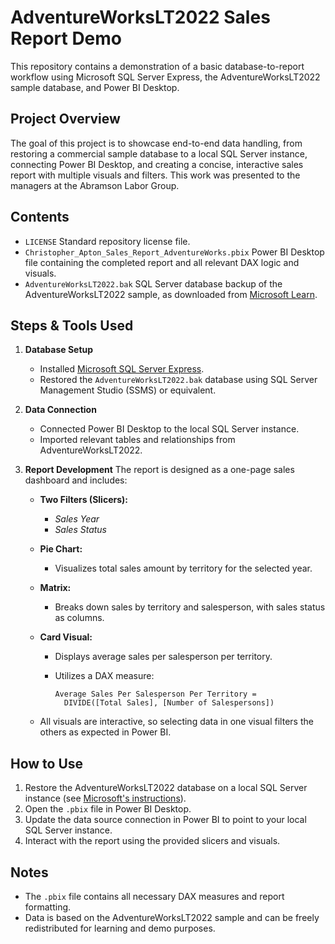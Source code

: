 # AdventureWorksLT2022 Sales Report Demo

This repository contains a demonstration of a basic database-to-report workflow using Microsoft SQL Server Express, the AdventureWorksLT2022 sample database, and Power BI Desktop.

## Project Overview

The goal of this project is to showcase end-to-end data handling, from restoring a commercial sample database to a local SQL Server instance, connecting Power BI Desktop, and creating a concise, interactive sales report with multiple visuals and filters. This work was presented to the managers at the Abramson Labor Group.

## Contents

* `LICENSE`
  Standard repository license file.
* `Christopher_Apton_Sales_Report_AdventureWorks.pbix`
  Power BI Desktop file containing the completed report and all relevant DAX logic and visuals.
* `AdventureWorksLT2022.bak`
  SQL Server database backup of the AdventureWorksLT2022 sample, as downloaded from [Microsoft Learn](https://learn.microsoft.com/en-us/sql/samples/adventureworks-install-configure).

## Steps & Tools Used

1. **Database Setup**

   * Installed [Microsoft SQL Server Express](https://www.microsoft.com/en-us/sql-server/sql-server-downloads).
   * Restored the `AdventureWorksLT2022.bak` database using SQL Server Management Studio (SSMS) or equivalent.

2. **Data Connection**

   * Connected Power BI Desktop to the local SQL Server instance.
   * Imported relevant tables and relationships from AdventureWorksLT2022.

3. **Report Development**
   The report is designed as a one-page sales dashboard and includes:

   * **Two Filters (Slicers):**

     * *Sales Year*
     * *Sales Status*
   * **Pie Chart:**

     * Visualizes total sales amount by territory for the selected year.
   * **Matrix:**

     * Breaks down sales by territory and salesperson, with sales status as columns.
   * **Card Visual:**

     * Displays average sales per salesperson per territory.
     * Utilizes a DAX measure:

       ```DAX
       Average Sales Per Salesperson Per Territory = 
         DIVIDE([Total Sales], [Number of Salespersons])
       ```
   * All visuals are interactive, so selecting data in one visual filters the others as expected in Power BI.

## How to Use

1. Restore the AdventureWorksLT2022 database on a local SQL Server instance (see [Microsoft's instructions](https://learn.microsoft.com/en-us/sql/samples/adventureworks-install-configure)).
2. Open the `.pbix` file in Power BI Desktop.
3. Update the data source connection in Power BI to point to your local SQL Server instance.
4. Interact with the report using the provided slicers and visuals.

## Notes

* The `.pbix` file contains all necessary DAX measures and report formatting.
* Data is based on the AdventureWorksLT2022 sample and can be freely redistributed for learning and demo purposes.
